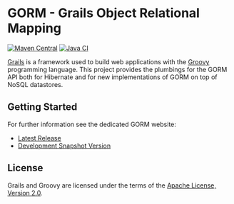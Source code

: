 # GORM - Grails Object Relational Mapping

[![Maven Central](https://img.shields.io/maven-central/v/org.grails/grails-datastore-gorm.svg?label=Maven%20Central)](https://central.sonatype.com/artifact/org.grails/grails-datastore-gorm) [![Java CI](https://github.com/grails/grails-data-mapping/actions/workflows/gradle.yml/badge.svg?event=push)](https://github.com/grails/grails-data-mapping/actions/workflows/gradle.yml)


[Grails](https://grails.org) is a framework used to build web applications with the [Groovy](https://groovy-lang.org) programming language. This project provides the plumbings for the GORM API both for Hibernate and for new implementations of GORM on top of NoSQL datastores.


## Getting Started

For further information see the dedicated GORM website:
 
* [Latest Release](https://gorm.grails.org)
* [Development Snapshot Version](https://gorm.grails.org/snapshot/)
	
## License

Grails and Groovy are licensed under the terms of the [Apache License, Version 2.0](https://www.apache.org/licenses/LICENSE-2.0.html).

